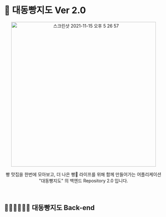 # 🍞 대동빵지도 Ver 2.0

<p align="center">
  <img width="460" alt="스크린샷 2021-11-15 오후 5 26 57" src="https://user-images.githubusercontent.com/58355531/141747595-b0b15d34-6cc5-4347-b06e-058cf518f7cf.png">
</p>

<p align="center">
  빵 맛집을 한번에 모아보고, 더 나은 빵🥐 라이프를 위해 함께 만들어가는 어플리케이션 "대동빵지도" 의 백엔드 Repository 2.0 입니다.
</p>
  
<br>

## 👩🏻‍💻👨🏻‍💻 대동빵지도 Back-end

<br>
